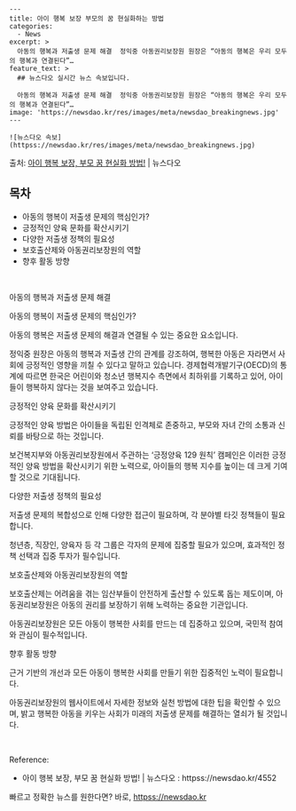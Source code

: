     ---
    title: 아이 행복 보장 부모의 꿈 현실화하는 방법
    categories:
      - News
    excerpt: >
      아동의 행복과 저출생 문제 해결  정익중 아동권리보장원 원장은 “아동의 행복은 우리 모두의 행복과 연결된다”…
    feature_text: >
      ## 뉴스다오 실시간 뉴스 속보입니다.
    
      아동의 행복과 저출생 문제 해결  정익중 아동권리보장원 원장은 “아동의 행복은 우리 모두의 행복과 연결된다”…
    image: 'https://newsdao.kr/res/images/meta/newsdao_breakingnews.jpg'
    ---
    
    ![뉴스다오 속보](httpss://newsdao.kr/res/images/meta/newsdao_breakingnews.jpg)

<p>출처: <a href="httpss://newsdao.kr/4552" rel="dofollow">아이 행복 보장, 부모 꿈 현실화 방법!</a> | 뉴스다오</p>

<h2 data-ke-size="size26">목차</h2>
<ul>
    <li>아동의 행복이 저출생 문제의 핵심인가?</li>
    <li>긍정적인 양육 문화를 확산시키기</li>
    <li>다양한 저출생 정책의 필요성</li>
    <li>보호출산제와 아동권리보장원의 역할</li>
    <li>향후 활동 방향</li>
</ul>
<p data-ke-size="size16">&nbsp;</p>

아동의 행복과 저출생 문제 해결

아동의 행복이 저출생 문제의 핵심인가?
<p data-ke-size="size16">아동의 행복은 저출생 문제의 해결과 연결될 수 있는 중요한 요소입니다.</p>
정익중 원장은 아동의 행복과 저출생 간의 관계를 강조하여, 행복한 아동은 자라면서 사회에 긍정적인 영향을 끼칠 수 있다고 말하고 있습니다. 경제협력개발기구(OECD)의 통계에 따르면 한국은 어린이와 청소년 행복지수 측면에서 최하위를 기록하고 있어, 아이들이 행복하지 않다는 것을 보여주고 있습니다.

긍정적인 양육 문화를 확산시키기
<p data-ke-size="size16">긍정적인 양육 방법은 아이들을 독립된 인격체로 존중하고, 부모와 자녀 간의 소통과 신뢰를 바탕으로 하는 것입니다.</p>
보건복지부와 아동권리보장원에서 주관하는 ‘긍정양육 129 원칙’ 캠페인은 이러한 긍정적인 양육 방법을 확산시키기 위한 노력으로, 아이들의 행복 지수를 높이는 데 크게 기여할 것으로 기대됩니다.

다양한 저출생 정책의 필요성
<p data-ke-size="size16">저출생 문제의 복합성으로 인해 다양한 접근이 필요하며, 각 분야별 타깃 정책들이 필요합니다.</p>
청년층, 직장인, 양육자 등 각 그룹은 각자의 문제에 집중할 필요가 있으며, 효과적인 정책 선택과 집중 투자가 필수입니다.

보호출산제와 아동권리보장원의 역할
<p data-ke-size="size16">보호출산제는 어려움을 겪는 임산부들이 안전하게 출산할 수 있도록 돕는 제도이며, 아동권리보장원은 아동의 권리를 보장하기 위해 노력하는 중요한 기관입니다.</p>
아동권리보장원은 모든 아동이 행복한 사회를 만드는 데 집중하고 있으며, 국민적 참여와 관심이 필수적입니다.

향후 활동 방향
<p data-ke-size="size16">근거 기반의 개선과 모든 아동이 행복한 사회를 만들기 위한 집중적인 노력이 필요합니다.</p>
아동권리보장원의 웹사이트에서 자세한 정보와 실천 방법에 대한 팁을 확인할 수 있으며, 밝고 행복한 아동을 키우는 사회가 미래의 저출생 문제를 해결하는 열쇠가 될 것입니다.
<p data-ke-size="size16">&nbsp;</p>

Reference:
- 아이 행복 보장, 부모 꿈 현실화 방법! | 뉴스다오 : httpss://newsdao.kr/4552 

빠르고 정확한 뉴스를 원한다면? 바로, <a href="httpss://newsdao.kr" rel="dofollow">httpss://newsdao.kr</a>


    